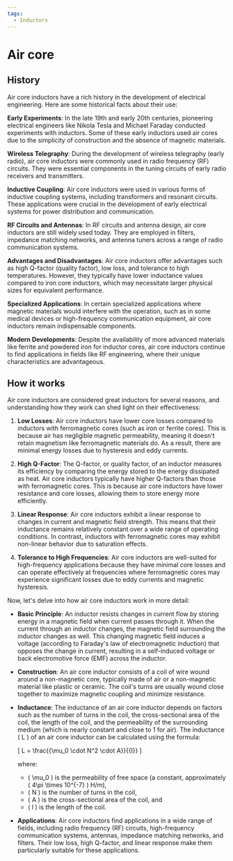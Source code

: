```yaml
---
tags:
  - Inductors
---
```


# Air core

## History

Air core inductors have a rich history in the development of electrical engineering. Here are some historical facts about their use:

**Early Experiments**: In the late 19th and early 20th centuries, pioneering electrical engineers like Nikola Tesla and Michael Faraday conducted experiments with inductors. Some of these early inductors used air cores due to the simplicity of construction and the absence of magnetic materials.

**Wireless Telegraphy**: During the development of wireless telegraphy (early radio), air core inductors were commonly used in radio frequency (RF) circuits. They were essential components in the tuning circuits of early radio receivers and transmitters.

**Inductive Coupling**: Air core inductors were used in various forms of inductive coupling systems, including transformers and resonant circuits. These applications were crucial in the development of early electrical systems for power distribution and communication.

**RF Circuits and Antennas**: In RF circuits and antenna design, air core inductors are still widely used today. They are employed in filters, impedance matching networks, and antenna tuners across a range of radio communication systems.

**Advantages and Disadvantages**: Air core inductors offer advantages such as high Q-factor (quality factor), low loss, and tolerance to high temperatures. However, they typically have lower inductance values compared to iron core inductors, which may necessitate larger physical sizes for equivalent performance.

**Specialized Applications**: In certain specialized applications where magnetic materials would interfere with the operation, such as in some medical devices or high-frequency communication equipment, air core inductors remain indispensable components.

**Modern Developments**: Despite the availability of more advanced materials like ferrite and powdered iron for inductor cores, air core inductors continue to find applications in fields like RF engineering, where their unique characteristics are advantageous.

## How it works

Air core inductors are considered great inductors for several reasons, and understanding how they work can shed light on their effectiveness:

1. **Low Losses**: Air core inductors have lower core losses compared to inductors with ferromagnetic cores (such as iron or ferrite cores). This is because air has negligible magnetic permeability, meaning it doesn't retain magnetism like ferromagnetic materials do. As a result, there are minimal energy losses due to hysteresis and eddy currents.

2. **High Q-Factor**: The Q-factor, or quality factor, of an inductor measures its efficiency by comparing the energy stored to the energy dissipated as heat. Air core inductors typically have higher Q-factors than those with ferromagnetic cores. This is because air core inductors have lower resistance and core losses, allowing them to store energy more efficiently.

3. **Linear Response**: Air core inductors exhibit a linear response to changes in current and magnetic field strength. This means that their inductance remains relatively constant over a wide range of operating conditions. In contrast, inductors with ferromagnetic cores may exhibit non-linear behavior due to saturation effects.

4. **Tolerance to High Frequencies**: Air core inductors are well-suited for high-frequency applications because they have minimal core losses and can operate effectively at frequencies where ferromagnetic cores may experience significant losses due to eddy currents and magnetic hysteresis.

Now, let's delve into how air core inductors work in more detail:

- **Basic Principle**: An inductor resists changes in current flow by storing energy in a magnetic field when current passes through it. When the current through an inductor changes, the magnetic field surrounding the inductor changes as well. This changing magnetic field induces a voltage (according to Faraday's law of electromagnetic induction) that opposes the change in current, resulting in a self-induced voltage or back electromotive force (EMF) across the inductor.

- **Construction**: An air core inductor consists of a coil of wire wound around a non-magnetic core, typically made of air or a non-magnetic material like plastic or ceramic. The coil's turns are usually wound close together to maximize magnetic coupling and minimize resistance.

- **Inductance**: The inductance of an air core inductor depends on factors such as the number of turns in the coil, the cross-sectional area of the coil, the length of the coil, and the permeability of the surrounding medium (which is nearly constant and close to 1 for air). The inductance \( L \) of an air core inductor can be calculated using the formula:
  
  \[ L = \frac{{\mu_0 \cdot N^2 \cdot A}}{{l}} \]

  where:
  - \( \mu_0 \) is the permeability of free space (a constant, approximately \( 4\pi \times 10^{-7} \) H/m),
  - \( N \) is the number of turns in the coil,
  - \( A \) is the cross-sectional area of the coil, and
  - \( l \) is the length of the coil.

- **Applications**: Air core inductors find applications in a wide range of fields, including radio frequency (RF) circuits, high-frequency communication systems, antennas, impedance matching networks, and filters. Their low loss, high Q-factor, and linear response make them particularly suitable for these applications.

